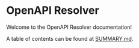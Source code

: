 # OpenAPI Resolver

Welcome to the OpenAPI Resolver documentation!

A table of contents can be found at [SUMMARY.md](SUMMARY.md).
